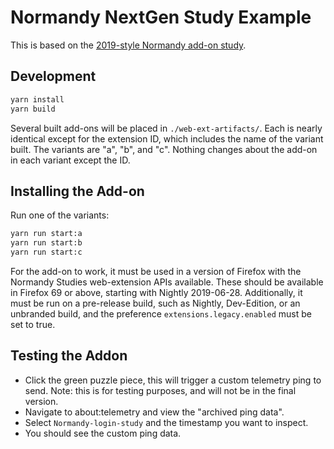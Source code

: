 # Normandy NextGen Study Example

This is based on the [2019-style Normandy add-on study](https://github.com/mozilla/normandy-nextgen-study-example).

## Development

```bash
yarn install
yarn build
```

Several built add-ons will be placed in `./web-ext-artifacts/`. Each is
nearly identical except for the extension ID, which includes the name of the
variant built. The variants are "a", "b", and "c". Nothing changes about the
add-on in each variant except the ID.

## Installing the Add-on

Run one of the variants:

```bash
yarn run start:a
yarn run start:b
yarn run start:c
```

For the add-on to work, it must be used in a version of Firefox with the
Normandy Studies web-extension APIs available. These should be available in
Firefox 69 or above, starting with Nightly 2019-06-28. Additionally, it must
be run on a pre-release build, such as Nightly, Dev-Edition, or an unbranded
build, and the preference `extensions.legacy.enabled` must be set to true.

## Testing the Addon
- Click the green puzzle piece, this will trigger a custom telemetry ping to send. Note: this is for testing purposes, and will not be in the final version.
- Navigate to about:telemetry and view the "archived ping data".
- Select `Normandy-login-study` and the timestamp you want to inspect.
- You should see the custom ping data. 

